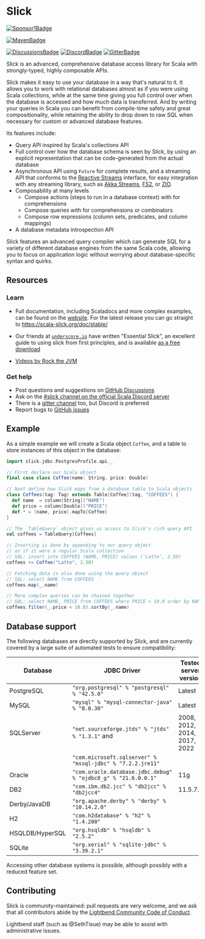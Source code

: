# Slick

[![Sponsor1Badge]][Sponsor1Link]


[![MavenBadge]][MavenLink]

[![DiscussionsBadge]][DiscussionsLink]
[![DiscordBadge]][DiscordLink]
[![GitterBadge]][GitterLink]

[Sponsor1Badge]: https://img.shields.io/github/sponsors/nafg?label=Sponsor%20@nafg
[Sponsor1Link]: https://github.com/sponsors/nafg

[MavenBadge]: https://img.shields.io/maven-central/v/com.typesafe.slick/slick_2.13.svg
[MavenLink]: http://mvnrepository.com/artifact/com.typesafe.slick/slick_2.13

[DiscussionsBadge]: https://img.shields.io/github/discussions/slick/slick?label=GitHub+Discussions
[DiscussionsLink]: https://github.com/slick/slick/discussions
[DiscordBadge]: https://img.shields.io/badge/Discord%20-%23slick%20on%20Scala%20server-blue
[DiscordLink]: https://discord.gg/yQheBhUtAa
[GitterBadge]: https://badges.gitter.im/Join%20Chat.svg
[GitterLink]: https://gitter.im/slick/slick?utm_source=badge&utm_medium=badge&utm_campaign=pr-badge


Slick is an advanced, comprehensive database access library for Scala with strongly-typed, highly composable APIs.

Slick makes it easy to use your database in a way that's natural to it. It allows you to work with relational databases
almost as if you were using Scala collections, while at the same time giving you full control over when the
database is accessed and how much data is transferred. And by writing your queries in Scala you can benefit from
compile-time safety and great compositionality, while retaining the ability to drop down to raw SQL when necessary for
custom or advanced database features.

Its features include:

 - Query API inspired by Scala's collections API
 - Full control over how the database schema is seen by Slick,
   by using an explicit representation that can be code-generated from the actual database
 - Asynchronous API using `Future` for complete results, and a streaming API that conforms to
   the [Reactive Streams](https://www.reactive-streams.org/) interface, for easy integration with
   any streaming library, such as [Akka Streams](https://doc.akka.io/docs/akka/current/stream/index.html),
   [FS2](https://fs2.io/#/), or [ZIO](https://github.com/zio/interop-reactive-streams).
- Composability at many levels
   - Compose actions (steps to run in a database context) with for comprehensions
   - Compose queries with for comprehensions or combinators
   - Compose row expressions (column sets, predicates, and column mappings)
 - A database metadata introspection API

Slick features an advanced query compiler which can generate SQL for a variety
of different database engines from the same Scala code, allowing you to focus on
application logic without worrying about database-specific syntax and quirks.

## Resources

### Learn
- Full documentation, including Scaladocs and more complex examples, can be 
found on the [website](https://scala-slick.org). For the latest release you can go straight to 
https://scala-slick.org/doc/stable/
- Our friends at [`underscore.io`](https://underscore.io/) have written "Essential 
Slick", an excellent guide to using slick from first principles, and is 
available [as a free download](https://underscore.io/books/essential-slick/)

- [Videos by Rock the JVM](https://www.youtube.com/playlist?list=PLmtsMNDRU0BxIFCdPgm77Dx5Ll9SQ76pR)

### Get help
- Post questions and suggestions on [GitHub Discussions](https://github.com/slick/slick/discussions)
- Ask on the [#slick channel on the official Scala Discord server](https://discord.gg/yQheBhUtAa)
- There is a [gitter channel](https://gitter.im/slick/slick) too, but Discord is preferred
- Report bugs to [GitHub issues](https://github.com/slick/slick/issues)


## Example

As a simple example we will create a Scala object `Coffee`, and a table to store 
instances of this object in the database:

```scala
import slick.jdbc.PostgresProfile.api._

// First declare our Scala object
final case class Coffee(name: String, price: Double)

// Next define how Slick maps from a database table to Scala objects
class Coffees(tag: Tag) extends Table[Coffee](tag, "COFFEES") {
  def name  = column[String]("NAME")
  def price = column[Double]("PRICE")
  def * = (name, price).mapTo[Coffee]
}

// The `TableQuery` object gives us access to Slick's rich query API
val coffees = TableQuery[Coffees]

// Inserting is done by appending to our query object
// as if it were a regular Scala collection
// SQL: insert into COFFEES (NAME, PRICE) values ('Latte', 2.50)
coffees += Coffee("Latte", 2.50)

// Fetching data is also done using the query object
// SQL: select NAME from COFFEES
coffees.map(_.name)

// More complex queries can be chained together
// SQL: select NAME, PRICE from COFFEES where PRICE < 10.0 order by NAME
coffees.filter(_.price < 10.0).sortBy(_.name)
```

## Database support

The following databases are directly supported by Slick, and are currently covered
by a large suite of automated tests to ensure compatibility:

| Database        | JDBC Driver                                                    | Tested server version        |
|-----------------|----------------------------------------------------------------|------------------------------|
| PostgreSQL      | `"org.postgresql" % "postgresql" % "42.5.0"`                   | Latest                       |
| MySQL           | `"mysql" % "mysql-connector-java" % "8.0.30"`                  | Latest                       |
| SQLServer       | `"net.sourceforge.jtds" % "jtds" % "1.3.1"` and                | 2008, 2012, 2014, 2017, 2022 |
|                 | `"com.microsoft.sqlserver" % "mssql-jdbc" % "7.2.2.jre11"`     |                              |
| Oracle          | `"com.oracle.database.jdbc.debug" % "ojdbc8_g" % "21.6.0.0.1"` | 11g                          |
| DB2             | `"com.ibm.db2.jcc" % "db2jcc" % "db2jcc4"`                     | 11.5.7.0                     |
| Derby/JavaDB    | `"org.apache.derby" % "derby" % "10.14.2.0"`                   |                              |
| H2              | `"com.h2database" % "h2" % "1.4.200"`                          |                              |
| HSQLDB/HyperSQL | `"org.hsqldb" % "hsqldb" % "2.5.2"`                            |                              |
| SQLite          | `"org.xerial" % "sqlite-jdbc" % "3.39.2.1"`                    |                              |

Accessing other database systems is possible, although possibly with a reduced feature 
set.

## Contributing

Slick is community-maintained: pull requests are very welcome, and we
ask that all contributors abide by the [Lightbend Community Code of Conduct](https://www.lightbend.com/conduct).

Lightbend staff (such as @SethTisue) may be able to assist with
administrative issues.
